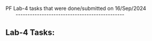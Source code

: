 PF Lab-4 tasks that were done/submitted on 16/Sep/2024 <br/>
&nbsp;&nbsp;&nbsp;&nbsp;&nbsp;&nbsp; ----------------------------------------------
## Lab-4 Tasks:

